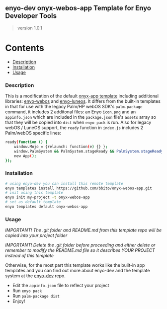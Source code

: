 ## enyo-dev onyx-webos-app Template for Enyo Developer Tools
> version 1.0.1

# Contents

* [Description](#description)
* [Installation](#installation)
* [Usage](#usage)

### <a name="description"></a>Description

This is a modification of the default [onyx-app template](https://github.com/enyojs/enyo-dev/tree/master/lib/enyo/lib/default-templates/onyx-app) including additional libraries: [enyo-webos](https://github.com/enyojs/enyo-webos.git) and [enyo-luneos](https://github.com/JayCanuck/enyo-luneos). It differs from the built-in templates in that for use with the legacy Palm/HP webOS SDK's `palm-package` command, it includes 2 additonal files: an Enyo `icon.png` and an `appinfo.json` which are included in the `package.json` file's `assets` array so that they will be copied into `dist` when `enyo pack` is run. Also for legacy webOS / LuneOS support, the `ready` function in `index.js` includes 2 Palm/webOS specific lines:
```bash
ready(function () {
	window.Mojo = {relaunch: function(e) {} };
	window.PalmSystem && PalmSystem.stageReady && PalmSystem.stageReady();
	new App();
});
```

### <a name="installation"></a>Installation

```bash
# using enyo-dev you can install this remote template
enyo templates install https://github.com/bbito/onyx-webos-app.git
# init using this template
enyo init my-project -t onyx-webos-app
# set as default template
enyo templates default onyx-webos-app
```
### <a name="usage"></a>Usage
*IMPORTANT! The .git folder and README.md from this template repo will be copied into your project folder*

*IMPORTANT! Delete the .git folder before proceeding and either delete or remember to modify the README.md file so it describes YOUR PROJECT instead of this template*

Otherwise, for the most part this template works like the built-in app templates and you can find out more about enyo-dev and the template system at the [enyo-dev](https://github.com/enyojs/enyo-dev) repo.

* Edit the `appinfo.json` file to reflect your project
* Run `enyo pack`
* Run `palm-package dist`
* Enjoy!
